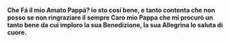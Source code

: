 __Che Fá il mio Amato Pappá? io sto cosí bene, e tanto contenta che non posso se
non ringraziare il sempre Caro mio Pappa che mi procuró un tanto bene da cui
imploro la sua Benedizione, la sua Allegrina lo saluta di cuore.__
